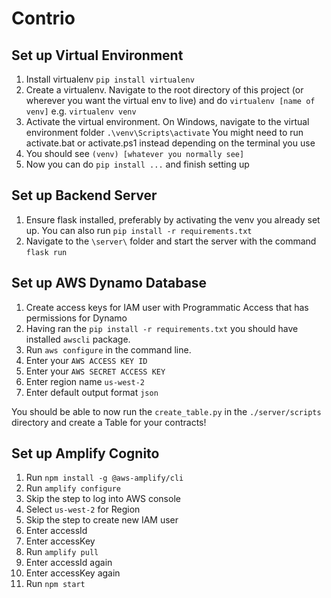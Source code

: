 # Contrio

## Set up Virtual Environment
1. Install virtualenv
```pip install virtualenv```
1. Create a virtualenv. Navigate to the root directory of this project (or wherever you want the virtual env to live) and do
```virtualenv [name of venv]```
e.g.
```virtualenv venv```
1. Activate the virtual environment. On Windows, navigate to the virtual environment folder
```.\venv\Scripts\activate```
You might need to run activate.bat or activate.ps1 instead depending on the terminal you use
1. You should see `(venv) [whatever you normally see]`
1. Now you can do `pip install ...` and finish setting up

## **Set up Backend Server**
1. Ensure flask installed, preferably by activating the venv you already set up. You can also run
```pip install -r requirements.txt```
1. Navigate to the `\server\` folder and start the server with the command
```flask run```

## **Set up AWS Dynamo Database**
1. Create access keys for IAM user with Programmatic Access that has permissions for Dynamo
1. Having ran the `pip install -r requirements.txt` you should have installed `awscli` package.
1. Run `aws configure` in the command line.
1. Enter your `AWS ACCESS KEY ID`
1. Enter your `AWS SECRET ACCESS KEY`
1. Enter region name `us-west-2`
1. Enter default output format `json`

You should be able to now run the `create_table.py` in the `./server/scripts` directory and create a Table for your contracts!
## **Set up Amplify Cognito**
1. Run `npm install -g @aws-amplify/cli`
2. Run `amplify configure`
3. Skip the step to log into AWS console
4. Select `us-west-2` for Region
5. Skip the step to create new IAM user
6. Enter accessId
7. Enter accessKey
8. Run `amplify pull`
9. Enter accessId again
10. Enter accessKey again
11. Run `npm start`
